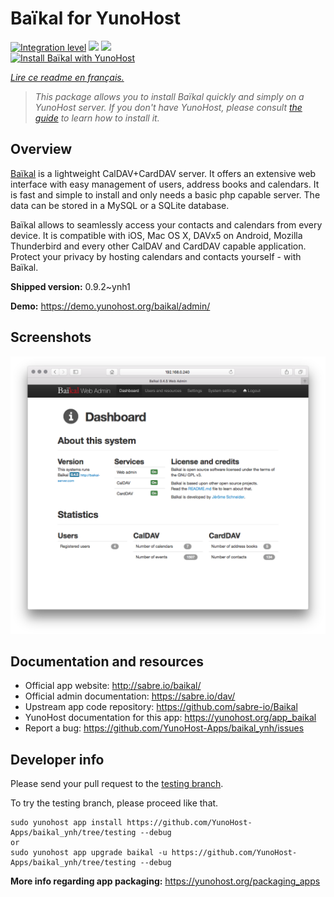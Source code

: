 <!--
N.B.: This README was automatically generated by https://github.com/YunoHost/apps/tree/master/tools/README-generator
It shall NOT be edited by hand.
-->

# Baïkal for YunoHost

[![Integration level](https://dash.yunohost.org/integration/baikal.svg)](https://dash.yunohost.org/appci/app/baikal) ![](https://ci-apps.yunohost.org/ci/badges/baikal.status.svg) ![](https://ci-apps.yunohost.org/ci/badges/baikal.maintain.svg)  
[![Install Baïkal with YunoHost](https://install-app.yunohost.org/install-with-yunohost.svg)](https://install-app.yunohost.org/?app=baikal)

*[Lire ce readme en français.](./README_fr.md)*

> *This package allows you to install Baïkal quickly and simply on a YunoHost server.
If you don't have YunoHost, please consult [the guide](https://yunohost.org/#/install) to learn how to install it.*

## Overview

[Baïkal](http://baikal-server.com/) is a lightweight CalDAV+CardDAV server. It offers an extensive web interface with easy management of users, address books and calendars. It is fast and simple to install and only needs a basic php capable server. The data can be stored in a MySQL or a SQLite database.

Baïkal allows to seamlessly access your contacts and calendars from every device. It is compatible with iOS, Mac OS X, DAVx5 on Android, Mozilla Thunderbird and every other CalDAV and CardDAV capable application. Protect your privacy by hosting calendars and contacts yourself - with Baïkal.

**Shipped version:** 0.9.2~ynh1

**Demo:** https://demo.yunohost.org/baikal/admin/

## Screenshots

![](./doc/screenshots/baikal-in-use.png)

## Documentation and resources

* Official app website: http://sabre.io/baikal/
* Official admin documentation: https://sabre.io/dav/
* Upstream app code repository: https://github.com/sabre-io/Baikal
* YunoHost documentation for this app: https://yunohost.org/app_baikal
* Report a bug: https://github.com/YunoHost-Apps/baikal_ynh/issues

## Developer info

Please send your pull request to the [testing branch](https://github.com/YunoHost-Apps/baikal_ynh/tree/testing).

To try the testing branch, please proceed like that.
```
sudo yunohost app install https://github.com/YunoHost-Apps/baikal_ynh/tree/testing --debug
or
sudo yunohost app upgrade baikal -u https://github.com/YunoHost-Apps/baikal_ynh/tree/testing --debug
```

**More info regarding app packaging:** https://yunohost.org/packaging_apps